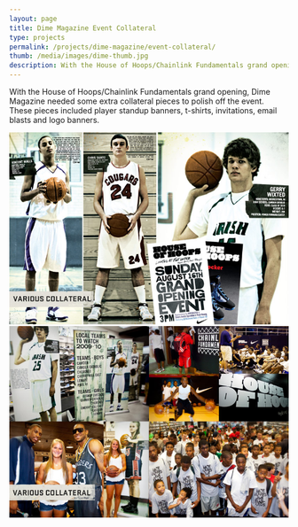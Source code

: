 ```yaml
---
layout: page
title: Dime Magazine Event Collateral
type: projects
permalink: /projects/dime-magazine/event-collateral/
thumb: /media/images/dime-thumb.jpg
description: With the House of Hoops/Chainlink Fundamentals grand opening, Dime Magazine needed some extra collateral pieces to polish off the event. These pieces included player standup banners, t-shirts, invitations, email blasts and logo banners.
---
```


With the House of Hoops/Chainlink Fundamentals grand opening, Dime Magazine needed some extra collateral pieces to polish off the event. These pieces included player standup banners, t-shirts, invitations, email blasts and logo banners.

![](/media/images/dime1.jpg)
![](/media/images/dime2.jpg)